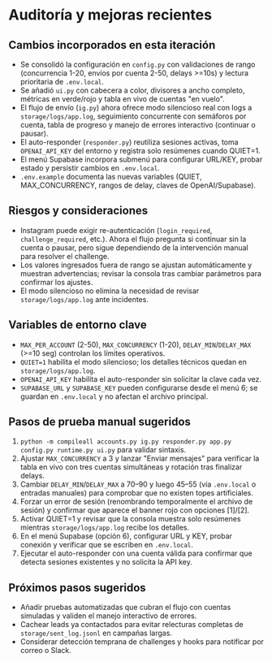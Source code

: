 # Auditoría y mejoras recientes

## Cambios incorporados en esta iteración
- Se consolidó la configuración en `config.py` con validaciones de rango (concurrencia 1-20, envíos por cuenta 2-50, delays >=10s) y lectura prioritaria de `.env.local`.
- Se añadió `ui.py` con cabecera a color, divisores a ancho completo, métricas en verde/rojo y tabla en vivo de cuentas "en vuelo".
- El flujo de envío (`ig.py`) ahora ofrece modo silencioso real con logs a `storage/logs/app.log`, seguimiento concurrente con semáforos por cuenta, tabla de progreso y manejo de errores interactivo (continuar o pausar).
- El auto-responder (`responder.py`) reutiliza sesiones activas, toma `OPENAI_API_KEY` del entorno y registra solo resúmenes cuando QUIET=1.
- El menú Supabase incorpora submenú para configurar URL/KEY, probar estado y persistir cambios en `.env.local`.
- `.env.example` documenta las nuevas variables (QUIET, MAX_CONCURRENCY, rangos de delay, claves de OpenAI/Supabase).

## Riesgos y consideraciones
- Instagram puede exigir re-autenticación (`login_required`, `challenge_required`, etc.). Ahora el flujo pregunta si continuar sin la cuenta o pausar, pero sigue dependiendo de la intervención manual para resolver el challenge.
- Los valores ingresados fuera de rango se ajustan automáticamente y muestran advertencias; revisar la consola tras cambiar parámetros para confirmar los ajustes.
- El modo silencioso no elimina la necesidad de revisar `storage/logs/app.log` ante incidentes.

## Variables de entorno clave
- `MAX_PER_ACCOUNT` (2-50), `MAX_CONCURRENCY` (1-20), `DELAY_MIN`/`DELAY_MAX` (>=10 seg) controlan los límites operativos.
- `QUIET=1` habilita el modo silencioso; los detalles técnicos quedan en `storage/logs/app.log`.
- `OPENAI_API_KEY` habilita el auto-responder sin solicitar la clave cada vez.
- `SUPABASE_URL` y `SUPABASE_KEY` pueden configurarse desde el menú 6; se guardan en `.env.local` y no afectan el archivo principal.

## Pasos de prueba manual sugeridos
1. `python -m compileall accounts.py ig.py responder.py app.py config.py runtime.py ui.py` para validar sintaxis.
2. Ajustar `MAX_CONCURRENCY` a 3 y lanzar "Enviar mensajes" para verificar la tabla en vivo con tres cuentas simultáneas y rotación tras finalizar delays.
3. Cambiar `DELAY_MIN`/`DELAY_MAX` a 70–90 y luego 45–55 (vía `.env.local` o entradas manuales) para comprobar que no existen topes artificiales.
4. Forzar un error de sesión (renombrando temporalmente el archivo de sesión) y confirmar que aparece el banner rojo con opciones [1]/[2].
5. Activar QUIET=1 y revisar que la consola muestra solo resúmenes mientras `storage/logs/app.log` recibe los detalles.
6. En el menú Supabase (opción 6), configurar URL y KEY, probar conexión y verificar que se escriben en `.env.local`.
7. Ejecutar el auto-responder con una cuenta válida para confirmar que detecta sesiones existentes y no solicita la API key.

## Próximos pasos sugeridos
- Añadir pruebas automatizadas que cubran el flujo con cuentas simuladas y validen el manejo interactivo de errores.
- Cachear leads ya contactados para evitar relecturas completas de `storage/sent_log.jsonl` en campañas largas.
- Considerar detección temprana de challenges y hooks para notificar por correo o Slack.

